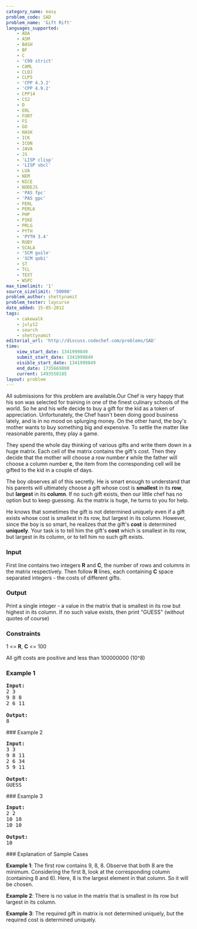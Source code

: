 ```yaml
---
category_name: easy
problem_code: SAD
problem_name: 'Gift Rift'
languages_supported:
    - ADA
    - ASM
    - BASH
    - BF
    - C
    - 'C99 strict'
    - CAML
    - CLOJ
    - CLPS
    - 'CPP 4.3.2'
    - 'CPP 4.9.2'
    - CPP14
    - CS2
    - D
    - ERL
    - FORT
    - FS
    - GO
    - HASK
    - ICK
    - ICON
    - JAVA
    - JS
    - 'LISP clisp'
    - 'LISP sbcl'
    - LUA
    - NEM
    - NICE
    - NODEJS
    - 'PAS fpc'
    - 'PAS gpc'
    - PERL
    - PERL6
    - PHP
    - PIKE
    - PRLG
    - PYTH
    - 'PYTH 3.4'
    - RUBY
    - SCALA
    - 'SCM guile'
    - 'SCM qobi'
    - ST
    - TCL
    - TEXT
    - WSPC
max_timelimit: '1'
source_sizelimit: '50000'
problem_author: shettynamit
problem_tester: laycurse
date_added: 15-05-2012
tags:
    - cakewalk
    - july12
    - search
    - shettynamit
editorial_url: 'http://discuss.codechef.com/problems/SAD'
time:
    view_start_date: 1341999849
    submit_start_date: 1341999849
    visible_start_date: 1341999849
    end_date: 1735669800
    current: 1493558185
layout: problem
---
```

All submissions for this problem are available.Our Chef is very happy that his son was selected for training in one of the finest culinary schools of the world. So he and his wife decide to buy a gift for the kid as a token of appreciation. Unfortunately, the Chef hasn't been doing good business lately, and is in no mood on splurging money. On the other hand, the boy's mother wants to buy something big and expensive. To settle the matter like reasonable parents, they play a game.

They spend the whole day thinking of various gifts and write them down in a huge matrix. Each cell of the matrix contains the gift's cost. Then they decide that the mother will choose a row number **r** while the father will choose a column number **c**, the item from the corresponding cell will be gifted to the kid in a couple of days.

The boy observes all of this secretly. He is smart enough to understand that his parents will ultimately choose a gift whose cost is **smallest** in its **row**, but **largest** in its **column**. If no such gift exists, then our little chef has no option but to keep guessing. As the matrix is huge, he turns to you for help.

He knows that sometimes the gift is not determined uniquely even if a gift exists whose cost is smallest in its row, but largest in its column. However, since the boy is so smart, he realizes that the gift's **cost** is determined **uniquely**. Your task is to tell him the gift's **cost** which is smallest in its row, but largest in its column, or to tell him no such gift exists.

### Input

First line contains two integers **R** and **C**, the number of rows and columns in the matrix respectively. Then follow **R** lines, each containing **C** space separated integers - the costs of different gifts.

### Output

 Print a single integer - a value in the matrix that is smallest in its row but highest in its column. If no such value exists, then print "GUESS" (without quotes of course)

### Constraints

 1 <= **R**, **C** <= 100

 All gift costs are positive and less than 100000000 (10^8)

### Example 1

<pre>
<b>Input:</b>
2 3
9 8 8
2 6 11

<b>Output:</b>
8
</pre>### Example 2

<pre>
<b>Input:</b>
3 3
9 8 11
2 6 34
5 9 11

<b>Output:</b>
GUESS
</pre>### Example 3

<pre>
<b>Input:</b>
2 2
10 10
10 10

<b>Output:</b>
10
</pre>### Explanation of Sample Cases

**Example 1**: The first row contains 9, 8, 8. Observe that both 8 are the minimum. Considering the first 8, look at the corresponding column (containing 8 and 6). Here, 8 is the largest element in that column. So it will be chosen.

**Example 2**: There is no value in the matrix that is smallest in its row but largest in its column.

**Example 3**: The required gift in matrix is not determined uniquely, but the required cost is determined uniquely.
